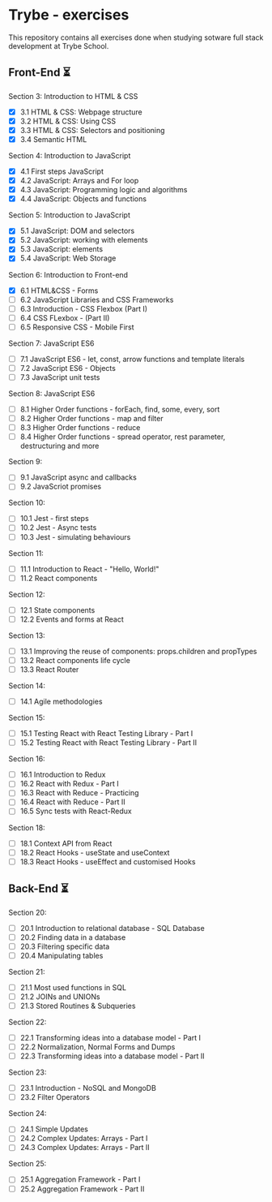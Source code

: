 # Trybe - exercises

This repository contains all exercises done when studying sotware full stack development at Trybe School.

## Front-End :hourglass_flowing_sand:

Section 3: Introduction to HTML & CSS 
- [X] 3.1 HTML & CSS: Webpage structure 
- [X] 3.2 HTML & CSS: Using CSS 
- [X] 3.3 HTML & CSS: Selectors and positioning 
- [X] 3.4 Semantic HTML

Section 4: Introduction to JavaScript 
- [X] 4.1 First steps JavaScript 
- [X] 4.2 JavaScript: Arrays and For loop 
- [X] 4.3 JavaScript: Programming logic and algorithms 
- [X] 4.4 JavaScript: Objects and functions

Section 5: Introduction to JavaScript 
- [X] 5.1 JavaScript: DOM and selectors 
- [X] 5.2 JavaScript: working with elements 
- [X] 5.3 JavaScript: elements 
- [X] 5.4 JavaScript: Web Storage 

Section 6: Introduction to Front-end 
- [X] 6.1 HTML&CSS - Forms 
- [ ] 6.2 JavaScript Libraries and CSS Frameworks 
- [ ] 6.3 Introduction - CSS Flexbox (Part I) 
- [ ] 6.4 CSS FLexbox - (Part II) 
- [ ] 6.5 Responsive CSS - Mobile First

Section 7: JavaScript ES6 
- [ ] 7.1 JavaScript ES6 - let, const, arrow functions and template literals 
- [ ] 7.2 JavaScript ES6 - Objects 
- [ ] 7.3 JavaScript unit tests

Section 8: JavaScript ES6 
- [ ] 8.1 Higher Order functions - forEach, find, some, every, sort 
- [ ] 8.2 Higher Order functions - map and filter 
- [ ] 8.3 Higher Order functions - reduce 
- [ ] 8.4 Higher Order functions - spread operator, rest parameter, destructuring and more

Section 9: 
- [ ] 9.1 JavaScript async and callbacks 
- [ ] 9.2 JavaScriot promises

Section 10: 
- [ ] 10.1 Jest - first steps 
- [ ] 10.2 Jest - Async tests 
- [ ] 10.3 Jest - simulating behaviours

Section 11: 
- [ ] 11.1 Introduction to React - "Hello, World!" 
- [ ] 11.2 React components

Section 12: 
- [ ] 12.1 State components 
- [ ] 12.2 Events and forms at React

Section 13: 
- [ ] 13.1 Improving the reuse of components: props.children and propTypes 
- [ ] 13.2 React components life cycle 
- [ ] 13.3 React Router

Section 14: 
- [ ] 14.1 Agile methodologies

Section 15: 
- [ ] 15.1 Testing React with React Testing Library - Part I 
- [ ] 15.2 Testing React with React Testing Library - Part II

Section 16: 
- [ ] 16.1 Introduction to Redux 
- [ ] 16.2 React with Redux - Part I 
- [ ] 16.3 React with Reduce - Practicing 
- [ ] 16.4 React with Reduce - Part II 
- [ ] 16.5 Sync tests with React-Redux 

Section 18: 
- [ ] 18.1 Context API from React 
- [ ] 18.2 React Hooks - useState and useContext 
- [ ] 18.3 React Hooks - useEffect and customised Hooks

## Back-End :hourglass_flowing_sand:

Section 20:
- [ ] 20.1 Introduction to relational database - SQL Database
- [ ] 20.2 Finding data in a database
- [ ] 20.3 Filtering specific data
- [ ] 20.4 Manipulating tables

Section 21:
- [ ] 21.1 Most used functions in SQL
- [ ] 21.2 JOINs and UNIONs
- [ ] 21.3 Stored Routines & Subqueries

Section 22:
- [ ] 22.1 Transforming ideas into a database model - Part I
- [ ] 22.2 Normalization, Normal Forms and Dumps
- [ ] 22.3 Transforming ideas into a database model - Part II

Section 23:
- [ ] 23.1 Introduction - NoSQL and MongoDB
- [ ] 23.2 Filter Operators

Section 24:
- [ ] 24.1 Simple Updates
- [ ] 24.2 Complex Updates: Arrays - Part I
- [ ] 24.3 Complex Updates: Arrays - Part II

Section 25:
- [ ] 25.1 Aggregation Framework - Part I
- [ ] 25.2 Aggregation Framework - Part II
